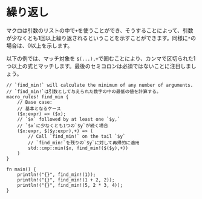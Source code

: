 <!--
# Repeat
-->
# 繰り返し

<!--
Macros can use `+` in the argument list to indicate that an argument may
repeat at least once, or `*`, to indicate that the argument may repeat zero or
more times.
-->
マクロは引数のリストの中で`+`を使うことができ、そうすることによって、引数が少なくとも1回以上繰り返されるということを示すことができます。同様に`*`の場合は、0以上を示します。

<!--
In the following example, surrounding the matcher with `$(...),+` will
match one or more expression, separated by commas.
Also note that the semicolon is optional on the last case.
-->
以下の例では、マッチ対象を `$(...),+`で囲むことにより、カンマで区切られた1つ以上の式とマッチします。最後のセミコロンは必須ではないことに注目しましょう。

```rust,editable
// `find_min!` will calculate the minimum of any number of arguments.
// `find_min!`は引数として与えられた数字の中の最低の値を計算する。
macro_rules! find_min {
    // Base case:
    // 基本となるケース
    ($x:expr) => ($x);
    // `$x` followed by at least one `$y,`
    // `$x`に少なくとも1つの`$y`が続く場合
    ($x:expr, $($y:expr),+) => (
        // Call `find_min!` on the tail `$y`
        // `find_min!`を残りの`$y`に対して再帰的に適用
        std::cmp::min($x, find_min!($($y),+))
    )
}

fn main() {
    println!("{}", find_min!(1));
    println!("{}", find_min!(1 + 2, 2));
    println!("{}", find_min!(5, 2 * 3, 4));
}
```
